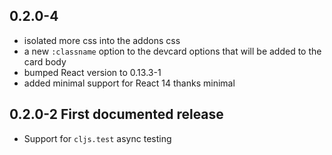 ## 0.2.0-4
* isolated more css into the addons css
* a new `:classname` option to the devcard options that will be added
to the card body
* bumped React version to 0.13.3-1
* added minimal support for React 14 thanks minimal

## 0.2.0-2 First documented release

* Support for `cljs.test` async testing

